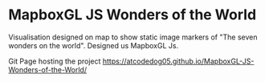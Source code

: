 # MapboxGL JS Wonders of the World

Visualisation designed on map to show static image markers of "The seven wonders on the world". Designed us MapboxGL Js.

Git Page hosting the project https://atcodedog05.github.io/MapboxGL-JS-Wonders-of-the-World/
